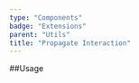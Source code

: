 ```yaml
---
type: "Components"
badge: "Extensions"
parent: "Utils"
title: "Propagate Interaction"
---
```


##Usage
<!--
```jsx
import 'xtend-library/src/extensions/utils/propagate-interaction.js'
```

<script type="text/plain" class="language-markup">
  <button type="button"
    data-xt-propagate-interaction="{ targets: '.btn' }">
    <div class="btn btn--primary">
      propagate interactions here
    </div>
  </button>
</script>
-->
